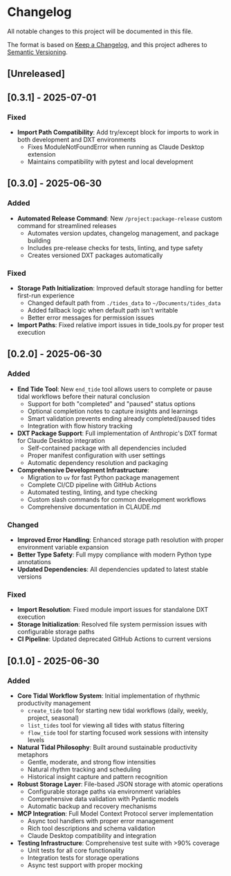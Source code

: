 # Changelog

All notable changes to this project will be documented in this file.

The format is based on [Keep a Changelog](https://keepachangelog.com/en/1.1.0/),
and this project adheres to [Semantic Versioning](https://semver.org/spec/v2.0.0.html).

## [Unreleased]

## [0.3.1] - 2025-07-01

### Fixed
- **Import Path Compatibility**: Add try/except block for imports to work in both development and DXT environments
  - Fixes ModuleNotFoundError when running as Claude Desktop extension
  - Maintains compatibility with pytest and local development

## [0.3.0] - 2025-06-30

### Added
- **Automated Release Command**: New `/project:package-release` custom command for streamlined releases
  - Automates version updates, changelog management, and package building
  - Includes pre-release checks for tests, linting, and type safety
  - Creates versioned DXT packages automatically

### Fixed
- **Storage Path Initialization**: Improved default storage handling for better first-run experience
  - Changed default path from `./tides_data` to `~/Documents/tides_data`
  - Added fallback logic when default path isn't writable
  - Better error messages for permission issues
- **Import Paths**: Fixed relative import issues in tide_tools.py for proper test execution

## [0.2.0] - 2025-06-30

### Added
- **End Tide Tool**: New `end_tide` tool allows users to complete or pause tidal workflows before their natural conclusion
  - Support for both "completed" and "paused" status options
  - Optional completion notes to capture insights and learnings
  - Smart validation prevents ending already completed/paused tides
  - Integration with flow history tracking
- **DXT Package Support**: Full implementation of Anthropic's DXT format for Claude Desktop integration
  - Self-contained package with all dependencies included
  - Proper manifest configuration with user settings
  - Automatic dependency resolution and packaging
- **Comprehensive Development Infrastructure**: 
  - Migration to `uv` for fast Python package management
  - Complete CI/CD pipeline with GitHub Actions
  - Automated testing, linting, and type checking
  - Custom slash commands for common development workflows
  - Comprehensive documentation in CLAUDE.md

### Changed
- **Improved Error Handling**: Enhanced storage path resolution with proper environment variable expansion
- **Better Type Safety**: Full mypy compliance with modern Python type annotations
- **Updated Dependencies**: All dependencies updated to latest stable versions

### Fixed
- **Import Resolution**: Fixed module import issues for standalone DXT execution
- **Storage Initialization**: Resolved file system permission issues with configurable storage paths
- **CI Pipeline**: Updated deprecated GitHub Actions to current versions

## [0.1.0] - 2025-06-30

### Added
- **Core Tidal Workflow System**: Initial implementation of rhythmic productivity management
  - `create_tide` tool for starting new tidal workflows (daily, weekly, project, seasonal)
  - `list_tides` tool for viewing all tides with status filtering
  - `flow_tide` tool for starting focused work sessions with intensity levels
- **Natural Tidal Philosophy**: Built around sustainable productivity metaphors
  - Gentle, moderate, and strong flow intensities
  - Natural rhythm tracking and scheduling
  - Historical insight capture and pattern recognition
- **Robust Storage Layer**: File-based JSON storage with atomic operations
  - Configurable storage paths via environment variables
  - Comprehensive data validation with Pydantic models
  - Automatic backup and recovery mechanisms
- **MCP Integration**: Full Model Context Protocol server implementation
  - Async tool handlers with proper error management
  - Rich tool descriptions and schema validation
  - Claude Desktop compatibility and integration
- **Testing Infrastructure**: Comprehensive test suite with >90% coverage
  - Unit tests for all core functionality
  - Integration tests for storage operations
  - Async test support with proper mocking